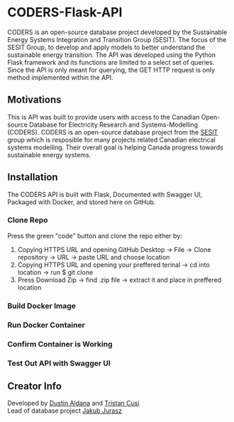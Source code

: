 # CODERS-Flask-API
CODERS is an open-source database project developed by the Sustainable Energy Systems Integration and Transition Group (SESIT). The focus of the SESIT Group, to develop and apply models to better understand the sustainable energy transition. The API was developed using the Python Flask framework and its functions are limited to a select set of queries. Since the API is only meant for querying, the GET HTTP request is only method implemented within the API.

## Motivations
This is API was built to provide users with access to the Canadian Open-source Database for Electricity Research and Systems-Modelling (CODERS). CODERS is an open-source database project from the [SESIT](https://sesit.cive.uvic.ca/ "SESIT Homepage") group which is resposible for many projects related Canadian electrical systems modelling. Their overall goal is helping Canada progress towards sustainable energy systems.

## Installation
The CODERS API is built with Flask, Documented with Swagger UI, Packaged with Docker, and stored here on GitHub.

### Clone Repo
Press the green "code" button and clone the repo either by:
1) Copying HTTPS URL and opening GitHub Desktop -> File -> Clone repository -> URL -> paste URL and choose location
2) Copying HTTPS URL and opening your preffered terinal -> cd into location -> run $ git clone <URL>
3) Press Download Zip -> find .zip file -> extract it and place in preffered location

### Build Docker Image

### Run Docker Container

### Confirm Container is Working

### Test Out API with Swagger UI

## Creator Info
Developed by [Dustin Aldana](https://gitlab.com/DustinAldana) and [Tristan Cusi](https://github.com/cusitristan) <br />
Lead of database project [Jakub Jurasz](https://www.researchgate.net/profile/Jakub_Jurasz2)
